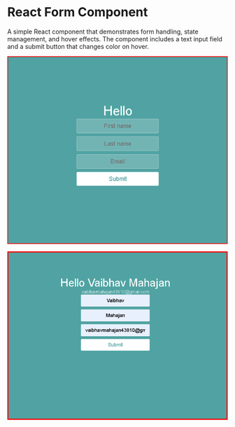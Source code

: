 # React Form Component

A simple React component that demonstrates form handling, state management, and hover effects. The component includes a text input field and a submit button that changes color on hover.


![App Screenshot](./public/Output1.png)


![App Screenshot](./public/Output2.png)
